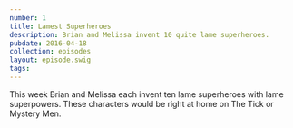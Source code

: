 ```yaml
---
number: 1
title: Lamest Superheroes
description: Brian and Melissa invent 10 quite lame superheroes. 
pubdate: 2016-04-18
collection: episodes
layout: episode.swig
tags: 
---
```


This week Brian and Melissa each invent ten lame superheroes with lame superpowers. These characters would be right at home on The Tick or Mystery Men.